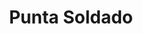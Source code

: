 ---
title: Punta Soldado
nombre_comunidad: Punta Soldado
municipio: Buenaventura
departamento: Valle del Cauca
descripcion: >-
  Comunidad ubicada en la cuenca baja del río Anchicaya al frente de la Bocana.
  Forma parte de la Bahía de Buenaventura a 13 km de la vía marítima del
  embarcadero. Su mayor autoridad es el consejo comunitario. Su vocación es la
  piscicultura y puede adelantarse trabajo con el grupo de piangueras y
  pescadores que es muy activo en la zona. Hay áreas de oportunidad en el
  trabajo de manejo de residuos.
num_personas: 370
num_familias: 100
min_distancia_casco_urbano: ''
km_distancia_casco_urbano: ''
vias_acceso: ''
infraestructura_comunitaria: Puestos de Salud,Instituciones educativas (IE),Caseta comunal
notas_infraestructura_comunitaria:
  - ''
liderazgo_comunidad:
  - Consejo Comunitario-máxima autoridad en territorio
  - ' Se pueden adelantar procesos organizativos con grupo de piangueras, asociación de pescadores, guías turísticos, grupo de residuos sólidos y gastronomía'
  - ''
inclusion_diversidad_genero: ''
comentarios_conectividad: ''
punto_SOLE: ''
comentarios_punto_SOLE:
  - ''
ppales_actividades_economicas_vocacion_productiva:
  - Piscicultura
  - Agricultura
comentarios_ppales_actividades_economicas_vocacion_productiva:
  - Pesca (98%).
comunidad_sostenible_uso_suelo: ''
org_con_proyeccion:
  - ''
servicios_publicos_comunidades_focalizadas:
  - ''
comunidades_focalizadas_educacion_infraestructura_educativa:
  - ''
comunidades_focalizadas_practicas_organizativas:
  - ''
conectividad_minima: ''
iniciativas_priorizadas:
  - Turismo
  - Pesca
org_focalizada:
  - Consejo Comunitartio Punta Soldado
riesgo: ''
otros_programas_USAID:
  - Apoyo para la implementación del sistema híbrido de energía CELSIA S.A.
  - Creación de la Junta Administradora del Sistema de Energía-JASE
  - Programa de asistencia técnica agropecuaria-CELSIA S.A.
  - >-
    La ruta del coco y la piangua: Un camino para la gestión colectiva del
    Territorio (Convocatoria OIM)
  - >-
    Fortalecimiento de la junta administradora del servicio-JASE como eje de
    desarrollo económico y ambiental (Convocatoria USAID-IPA)
alianzas_colaboradores_1:
  - ''
alianzas_colaboradores_2:
  - ''
actividades_ocio:
  - ''
medios_comunicacion_narrativas_locales:
  - ''
num_visitas_realizadas: 10
num_diagnosticos_rurales_participativos_realizados: 1
infraestructura_salud_atencion_psicosocial:
  - ''
notas_infraestructura_salud_atencion_psicosocial: ''
num_visitas_predio: 0
url: /comunidad-focaliza/punta-soldado
layout: comunidad

---